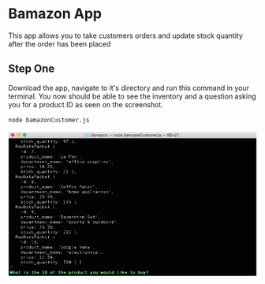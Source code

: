 # Bamazon App

This app allows you to take customers orders and update stock quantity after the order has been placed

## Step One

Download the app, navigate to it's directory and run this command in your terminal. You now should be able to see the inventory and a question asking you for a product ID as seen on the screenshot. 

```
node bamazonCustomer.js
```

![Bamazon](screenshots/screenshot1.jpg)